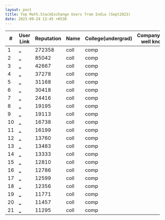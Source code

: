 ```yaml
---
layout: post
title: Top Math.StackExchange Users from India (Sept2023)
date: 2023-09-24 12:45 +0530
---
```


|#|User Link|Reputation|Name|College(undergrad)|Company(most well known)|
|---|---|---|---|---|---|
| 1 | [ _ ](https://stackoverflow.com/users/33337) | 272358 | coll | comp |
| 2 | [ _ ](https://stackoverflow.com/users/72031) | 85042 | coll | comp |
| 3 | [ _ ](https://stackoverflow.com/users/671540) | 42667 | coll | comp |
| 4 | [ _ ](https://stackoverflow.com/users/210295) | 37278 | coll | comp |
| 5 | [ _ ](https://stackoverflow.com/users/89789) | 31168 | coll | comp |
| 6 | [ _ ](https://stackoverflow.com/users/294365) | 30418 | coll | comp |
| 7 | [ _ ](https://stackoverflow.com/users/278967) | 24416 | coll | comp |
| 8 | [ _ ](https://stackoverflow.com/users/421580) | 19195 | coll | comp |
| 9 | [ _ ](https://stackoverflow.com/users/28915) | 19113 | coll | comp |
| 10 | [ _ ](https://stackoverflow.com/users/321264) | 16738 | coll | comp |
| 11 | [ _ ](https://stackoverflow.com/users/83973) | 16199 | coll | comp |
| 12 | [ _ ](https://stackoverflow.com/users/117002) | 13760 | coll | comp |
| 13 | [ _ ](https://stackoverflow.com/users/39526) | 13483 | coll | comp |
| 14 | [ _ ](https://stackoverflow.com/users/705) | 13333 | coll | comp |
| 15 | [ _ ](https://stackoverflow.com/users/174970) | 12810 | coll | comp |
| 16 | [ _ ](https://stackoverflow.com/users/31458) | 12786 | coll | comp |
| 17 | [ _ ](https://stackoverflow.com/users/90328) | 12599 | coll | comp |
| 18 | [ _ ](https://stackoverflow.com/users/30856) | 12356 | coll | comp |
| 19 | [ _ ](https://stackoverflow.com/users/769226) | 11771 | coll | comp |
| 20 | [ _ ](https://stackoverflow.com/users/378881) | 11457 | coll | comp |
| 21 | [ _ ](https://stackoverflow.com/users/59380) | 11295 | coll | comp |


